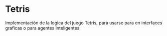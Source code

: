 # Tetris
Implementación de la logica del juego Tetris, para usarse para en interfaces graficas o para agentes inteligentes.
